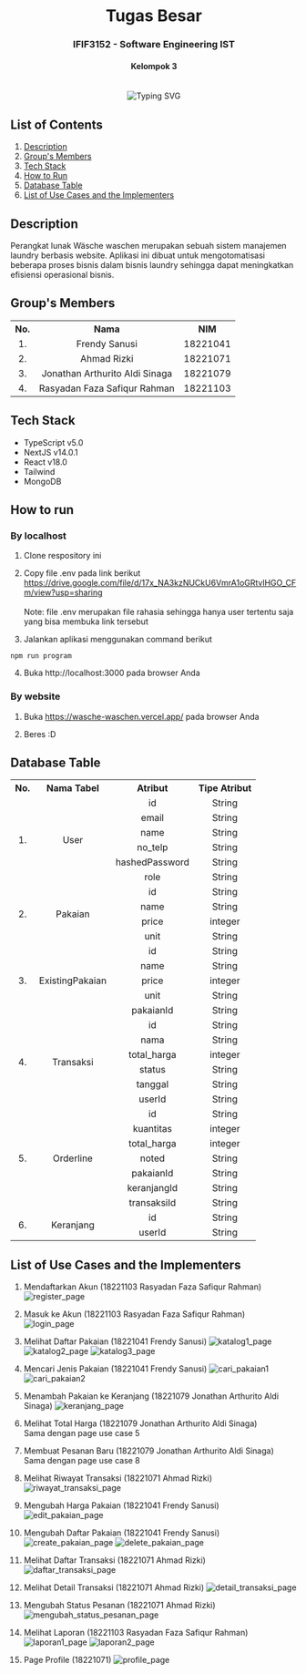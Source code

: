 <div align="center">
    <h1>Tugas Besar</h1>
    <h3>IFIF3152 - Software Engineering IST</h3>
    <h4>Kelompok 3</h4>
</div>
<br>

<div align="center">
    <img src="https://readme-typing-svg.herokuapp.com?font=Itim&size=48&pause=1000&center=true&vCenter=true&random=false&width=650&height=60&lines=W%C3%A4scheWaschen;18221041+Frendy+Sanusi;18221071+Ahmad+Rizki;18221079+Jonathan+Arthurito;18221103+Rasyadan+Faza" alt="Typing SVG">
</div>

## List of Contents
1. [Description](#description)
2. [Group's Members](#groups-members)
3. [Tech Stack](#tech-stack)
4. [How to Run](#how-to-run)
5. [Database Table](#database-table)
6. [List of Use Cases and the Implementers](#list-of-use-cases-and-the-implementers)

## Description
Perangkat lunak Wäsche waschen merupakan sebuah sistem manajemen laundry berbasis website. Aplikasi ini dibuat untuk mengotomatisasi beberapa proses bisnis dalam bisnis laundry sehingga dapat meningkatkan efisiensi operasional bisnis.

## Group's Members
<table>
    <tr align="center">
        <th>No.</th>
        <th>Nama</th>
        <th>NIM</th>
    </tr>
    <tr align="center">
        <td>1.</td>
        <td>Frendy Sanusi</td>
        <td>18221041</td>
    </tr>
    <tr align="center">
        <td>2.</td>
        <td>Ahmad Rizki</td>
        <td>18221071</td>
    </tr>
    <tr align="center">
        <td>3.</td>
        <td>Jonathan Arthurito Aldi Sinaga</td>
        <td>18221079</td>
    </tr>
    <tr align="center">
        <td>4.</td>
        <td>Rasyadan Faza Safiqur Rahman</td>
        <td>18221103</td>
    </tr>
</table>

## Tech Stack
* TypeScript v5.0
* NextJS v14.0.1
* React v18.0
* Tailwind
* MongoDB

## How to run
### By localhost
1. Clone respository ini

2. Copy file .env pada link berikut
<br>https://drive.google.com/file/d/17x_NA3kzNUCkU6VmrA1oGRtvlHGO_CFm/view?usp=sharing
<br><br>Note: file .env merupakan file rahasia sehingga hanya user tertentu saja yang bisa membuka link tersebut

3. Jalankan aplikasi menggunakan command berikut
```
npm run program
```

4. Buka http://localhost:3000 pada browser Anda

### By website
1. Buka https://wasche-waschen.vercel.app/ pada browser Anda

2. Beres :D

## Database Table
<table>
    <tr align="center">
        <th>No.</th>
        <th>Nama Tabel</th>
        <th>Atribut</th>
        <th>Tipe Atribut</th>
    </tr>
    <tr align="center">
        <td rowspan="6">1.</td>
        <td rowspan="6">User</td>
        <td>id</td>
        <td>String</td>
    </tr>
    <tr align="center">
        <td>email</td>
        <td>String</td>
    </tr>
    <tr align="center">
        <td>name</td>
        <td>String</td>
    </tr>
    <tr align="center">
        <td>no_telp</td>
        <td>String</td>
    </tr>
    <tr align="center">
        <td>hashedPassword</td>
        <td>String</td>
    </tr>
    <tr align="center">
        <td>role</td>
        <td>String</td>
    </tr>
    <!-- Pakaian -->
    <tr align="center">
        <td rowspan="4">2.</td>
        <td rowspan="4">Pakaian</td>
        <td>id</td>
        <td>String</td>
    </tr>
    <tr align="center">
        <td>name</td>
        <td>String</td>
    </tr>
    <tr align="center">
        <td>price</td>
        <td>integer</td>
    </tr>
    <tr align="center">
        <td>unit</td>
        <td>String</td>
    </tr>
    <!-- ExistingPakaian -->
    <tr align="center">
        <td rowspan="5">3.</td>
        <td rowspan="5">ExistingPakaian</td>
        <td>id</td>
        <td>String</td>
    </tr>
    <tr align="center">
        <td>name</td>
        <td>String</td>
    </tr>
    <tr align="center">
        <td>price</td>
        <td>integer</td>
    </tr>
    <tr align="center">
        <td>unit</td>
        <td>String</td>
    </tr>
    <tr align="center">
        <td>pakaianId</td>
        <td>String</td>
    </tr>
    <!-- Transaksi -->
    <tr align="center">
        <td rowspan="6">4.</td>
        <td rowspan="6">Transaksi</td>
        <td>id</td>
        <td>String</td>
    </tr>
    <tr align="center">
        <td>nama</td>
        <td>String</td>
    </tr>
    <tr align="center">
        <td>total_harga</td>
        <td>integer</td>
    </tr>
    <tr align="center">
        <td>status</td>
        <td>String</td>
    </tr>
    <tr align="center">
        <td>tanggal</td>
        <td>String</td>
    </tr>
    <tr align="center">
        <td>userId</td>
        <td>String</td>
    </tr>
    <!-- Orderline -->
    <tr align="center">
        <td rowspan="7">5.</td>
        <td rowspan="7">Orderline</td>
        <td>id</td>
        <td>String</td>
    </tr>
    <tr align="center">
        <td>kuantitas</td>
        <td>integer</td>
    </tr>
    <tr align="center">
        <td>total_harga</td>
        <td>integer</td>
    </tr>
    <tr align="center">
        <td>noted</td>
        <td>String</td>
    </tr>
    <tr align="center">
        <td>pakaianId</td>
        <td>String</td>
    </tr>
    <tr align="center">
        <td>keranjangId</td>
        <td>String</td>
    </tr>
    <tr align="center">
        <td>transaksiId</td>
        <td>String</td>
    </tr>
    <!-- Keranjang -->
    <tr align="center">
        <td rowspan="2">6.</td>
        <td rowspan="2">Keranjang</td>
        <td>id</td>
        <td>String</td>
    </tr>
    <tr align="center">
        <td>userId</td>
        <td>String</td>
    </tr>
</table>

## List of Use Cases and the Implementers
1. Mendaftarkan Akun (18221103 Rasyadan Faza Safiqur Rahman)
![register_page](doc/register_page.png)

2. Masuk ke Akun (18221103 Rasyadan Faza Safiqur Rahman)
![login_page](doc/login_page.png)

3. Melihat Daftar Pakaian (18221041 Frendy Sanusi)
![katalog1_page](doc/katalog1_page.png)
![katalog2_page](doc/katalog2_page.png)
![katalog3_page](doc/katalog3_page.png)

4. Mencari Jenis Pakaian (18221041 Frendy Sanusi)
![cari_pakaian1](doc/cari_pakaian1_page.png)
![cari_pakaian2](doc/cari_pakaian2_page.png)

5. Menambah Pakaian ke Keranjang (18221079 Jonathan Arthurito Aldi Sinaga)
![keranjang_page](doc/keranjang_page.png)

6. Melihat Total Harga (18221079 Jonathan Arthurito Aldi Sinaga)
<br>Sama dengan page use case 5

7. Membuat Pesanan Baru (18221079 Jonathan Arthurito Aldi Sinaga)
<br>Sama dengan page use case 8

8. Melihat Riwayat Transaksi (18221071 Ahmad Rizki)
![riwayat_transaksi_page](doc/riwayat_transaksi_page.png)

9. Mengubah Harga Pakaian (18221041 Frendy Sanusi)
![edit_pakaian_page](doc/edit_pakaian_page.png)

10. Mengubah Daftar Pakaian (18221041 Frendy Sanusi)
![create_pakaian_page](doc/create_pakaian_page.png)
![delete_pakaian_page](doc/delete_pakaian_page.png)

11. Melihat Daftar Transaksi (18221071 Ahmad Rizki)
![daftar_transaksi_page](doc/daftar_transaksi_page.png)

12. Melihat Detail Transaksi (18221071 Ahmad Rizki)
![detail_transaksi_page](doc/detail_transaksi_page.png)

13. Mengubah Status Pesanan (18221071 Ahmad Rizki)
![mengubah_status_pesanan_page](doc/mengubah_status_pesanan_page.png)

14. Melihat Laporan (18221103 Rasyadan Faza Safiqur Rahman)
![laporan1_page](doc/laporan1_page.png)
![laporan2_page](doc/laporan2_page.png)

15. Page Profile (18221071)
![profile_page](doc/profile_page.png)

